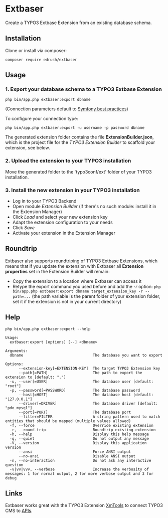 # Extbaser
Create a TYPO3 Extbase Extension from an existing database schema.

## Installation

Clone or install via composer:
```
composer require edrush/extbaser
```

## Usage
### 1. Export your database schema to a TYPO3 Extbase Extension
```
php bin/app.php extbaser:export dbname
```
(Connection parameters default to [Symfony best practices](http://symfony.com/doc/current/best_practices/configuration.html))

To configure your connection type:
```
php bin/app.php extbaser:export -u username -p password dbname
```


The generated extension folder contains the file **ExtensionBuilder.json**, which is the project file for the *TYPO3 Extension Builder* to scaffold your extension, see below.

### 2. Upload the extension to your TYPO3 installation
Move the generated folder to the 'typo3conf/ext' folder of your TYPO3 installation.

### 3. Install the new extension in your TYPO3 installation
* Log in to your TYPO3 Backend
* Open module *Extension Builder* (if there's no such module: install it in the Extension Manager)
* Click *Load* and select your new extension key
* Adapt the extension configuration to your needs
* Click *Save*
* Activate your extension in the Extension Manager

## Roundtrip
Extbaser also supports roundtriping of TYPO3 Extbase Extensions, which means that if you update the extension with Extbaser all **Extension properties** set in the Extension Builder will remain:
* Copy the extension to a location where Extbaser can access it
* Retype the export command you used before  and add the *-r* option: `php bin/app.php extbaser:export dbname target_extension_key -r --path=...` (the path variable is the parent folder of your extension folder, set it if the extension is not in your current directory)

## Help
```
php bin/app.php extbaser:export --help

Usage:
  extbaser:export [options] [--] <dbname>

Arguments:
  dbname                               The database you want to export

Options:
      --extension-key[=EXTENSION-KEY]  The target TYPO3 Extension key
      --path[=PATH]                    The path to export the extension to [default: "."]
  -u, --user[=USER]                    The database user [default: "root"]
  -p, --password[=PASSWORD]            The database password
      --host[=HOST]                    The database host [default: "127.0.0.1"]
      --driver[=DRIVER]                The database driver [default: "pdo_mysql"]
      --port[=PORT]                    The database port
      --filter=FILTER                  A string pattern used to match entities that should be mapped (multiple values allowed)
  -f, --force                          Override existing extension
  -r, --round-trip                     Roundtrip existing extension
  -h, --help                           Display this help message
  -q, --quiet                          Do not output any message
  -V, --version                        Display this application version
      --ansi                           Force ANSI output
      --no-ansi                        Disable ANSI output
  -n, --no-interaction                 Do not ask any interactive question
  -v|vv|vvv, --verbose                 Increase the verbosity of messages: 1 for normal output, 2 for more verbose output and 3 for debug
```

## Links
Extbaser works great with the TYPO3 Extension [XmTools](https://github.com/xima-media/xm_tools) to connect TYPO3 CMS to [APIs](http://xm-tools.readthedocs.org/en/master/sections/tools/restapi.html).